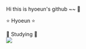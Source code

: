 Hi this is hyoeun's github ~~ 👋

⭐️ Hyoeun ⭐️


📝 Studying 📝 <br>
<img src="https://img.shields.io/badge/HTML5-E34F26?style=flat-square&logo=HTML5&logoColor=white"/>
 
<!--  <img src="https://img.shields.io/badge/CSS3-#1572B6?style=flat&logo=CSS3&logoColor=white"/>
 <img src="https://img.shields.io/badge/Javascript-#F7DF1E?style=flat&logo=Javascript&logoColor=white"/>
 <img src="https://img.shields.io/badge/Java-#007396?style=flat&logo=Java&logoColor=white"/>
 <img src="https://img.shields.io/badge/Spring-#6DB33F?style=flat&logo=Spring&logoColor=white"/>
 <img src="https://img.shields.io/badge/Oracle-#F80000?style=flat&logo=Oracle&logoColor=white"/>
  -->
 
 
 
<!--
**hyoniii710/hyoniii710** is a ✨ _special_ ✨ repository because its `README.md` (this file) appears on your GitHub profile.

Here are some ideas to get you started:

- 🔭 I’m currently working on ...
- 🌱 I’m currently learning ...
- 👯 I’m looking to collaborate on ...
- 🤔 I’m looking for help with ...
- 💬 Ask me about ...
- 📫 How to reach me: ...
- 😄 Pronouns: ...
- ⚡ Fun fact: ...
-->
